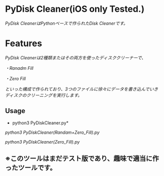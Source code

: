 # PyDisk Cleaner(iOS only Tested.)
*PyDisk CleanerはPythonベースで作られたDisk Cleanerです。*

# Features
*PyDisk Cleanerは2種類またはその両方を使ったディスククリーナーで、*

*・Ranadm Fill*

*・Zero Fill*

*といった構成で作られており、3つのファイルに徐々にデータを書き込んでいきディスクのクリーニングを実行します。*

## Usage
* python3 PyDiskCleaner.py*

*python3 PyDiskCleaner(Randam+Zero_Fill).py*

*python3 PyDiskCleaner(Zero_Fill).py*

## ※このツールはまだテスト版であり、趣味で適当に作ったツールです。

